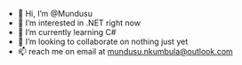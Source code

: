 - 👋 Hi, I’m @Mundusu
- 👀 I’m interested in .NET right now
- 🌱 I’m currently learning C#
- 💞️ I’m looking to collaborate on nothing just yet
- 📫 reach me on email at mundusu.nkumbula@outlook.com

<!---
Mundusu/Mundusu is a ✨ special ✨ repository because its `README.md` (this file) appears on your GitHub profile.
You can click the Preview link to take a look at your changes.
--->
